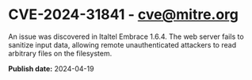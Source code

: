 # CVE-2024-31841 - cve@mitre.org

An issue was discovered in Italtel Embrace 1.6.4. The web server fails to sanitize input data, allowing remote unauthenticated attackers to read arbitrary files on the filesystem.

**Publish date:** 2024-04-19
